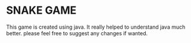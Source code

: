 # SNAKE GAME
This game is created using java.
It really helped to understand java much better.
please feel free to suggest any changes if wanted.
